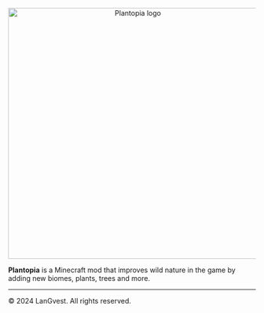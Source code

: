 <!--suppress HtmlDeprecatedAttribute -->

<p align="center"><img src="https://github.com/LanGvest/Plantopia/assets/61324477/9b9a93f1-6df8-49b7-8992-d8f1f50b1fae" width="512" alt="Plantopia logo"/></p>

**Plantopia** is a Minecraft mod that improves wild nature in the game by adding new biomes, plants, trees and more.

<hr/>

© 2024 LanGvest. All rights reserved.